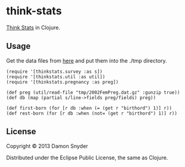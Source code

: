 # think-stats

[Think Stats](http://www.greenteapress.com/thinkstats/) in Clojure.


## Usage

Get the data files from [here](http://www.greenteapress.com/thinkstats/) and
put them into the ./tmp directory.

    (require '[thinkstats.survey :as s])
    (require '[thinkstats.util :as util])
    (require '[thinkstats.pregnancy :as preg])

    (def preg (util/read-file "tmp/2002FemPreg.dat.gz" :gunzip true))
    (def db (map (partial s/line->fields preg/fields) preg))

    (def first-born (for [r db :when (= (get r "birthord") 1)] r))
    (def rest-born (for [r db :when (not= (get r "birthord") 1)] r))


## License

Copyright © 2013 Damon Snyder 

Distributed under the Eclipse Public License, the same as Clojure.
